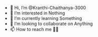 - 👋 Hi, I’m @Kranthi-Chaithanya-3000
- 👀 I’m interested in Nothing
- 🌱 I’m currently learning Something
- 💞️ I’m looking to collaborate on Anything
- 📫 How to reach me 🙅‍♂️

<!---
Kranthi-Chaithanya-3000/Kranthi-Chaithanya-3000 is a ✨ special ✨ repository because its `README.md` (this file) appears on your GitHub profile.
You can click the Preview link to take a look at your changes.
--->

